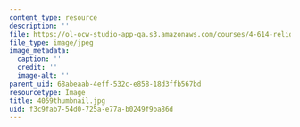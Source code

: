 ```yaml
---
content_type: resource
description: ''
file: https://ol-ocw-studio-app-qa.s3.amazonaws.com/courses/4-614-religious-architecture-and-islamic-cultures-fall-2002/f3c9fab754d0725ae77ab0249f9ba86d_4059thumbnail.jpg
file_type: image/jpeg
image_metadata:
  caption: ''
  credit: ''
  image-alt: ''
parent_uid: 68abeaab-4eff-532c-e858-18d3ffb567bd
resourcetype: Image
title: 4059thumbnail.jpg
uid: f3c9fab7-54d0-725a-e77a-b0249f9ba86d
---
```

